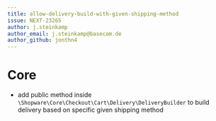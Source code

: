 ```yaml
---
title: allow-delivery-build-with-given-shipping-method
issue: NEXT-23265
author: j.steinkamp
author_email: j.steinkamp@basecom.de
author_github: jonthn4
---
```

# Core
* add public method inside `\Shopware\Core\Checkout\Cart\Delivery\DeliveryBuilder` to build delivery based on specific given shipping method
